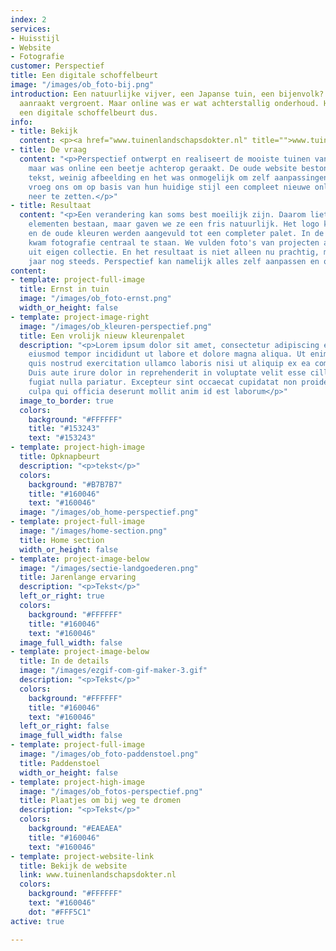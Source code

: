 ```yaml
---
index: 2
services:
- Huisstijl
- Website
- Fotografie
customer: Perspectief
title: Een digitale schoffelbeurt
image: "/images/ob_foto-bij.png"
introduction: Een natuurlijke vijver, een Japanse tuin, een bijenvolk? Alles wat perspectief
  aanraakt vergroent. Maar online was er wat achterstallig onderhoud. Hoog tijd voor
  een digitale schoffelbeurt dus.
info:
- title: Bekijk
  content: <p><a href="www.tuinenlandschapsdokter.nl" title="">www.tuinenlandschapsdokter.nl</a></p>
- title: De vraag
  content: "<p>Perspectief ontwerpt en realiseert de mooiste tuinen van Diepenveen,
    maar was online een beetje achterop geraakt. De oude website bestond uit veel
    tekst, weinig afbeelding en het was onmogelijk om zelf aanpassingen te doen. Perspectief
    vroeg ons om op basis van hun huidige stijl een compleet nieuwe online ervaring
    neer te zetten.</p>"
- title: Resultaat
  content: "<p>Een verandering kan soms best moeilijk zijn. Daarom lieten we oude
    elementen bestaan, maar gaven we ze een fris natuurlijk. Het logo kreeg een update
    en de oude kleuren werden aangevuld tot een completer palet. In de nieuwe website
    kwam fotografie centraal te staan. We vulden foto's van projecten aan met natuurfotografie
    uit eigen collectie. En het resultaat is niet alleen nu prachtig, maar over 5
    jaar nog steeds. Perspectief kan namelijk alles zelf aanpassen en onderhouden.</p>"
content:
- template: project-full-image
  title: Ernst in tuin
  image: "/images/ob_foto-ernst.png"
  width_or_height: false
- template: project-image-right
  image: "/images/ob_kleuren-perspectief.png"
  title: Een vrolijk nieuw kleurenpalet
  description: "<p>Lorem ipsum dolor sit amet, consectetur adipiscing elit, sed do
    eiusmod tempor incididunt ut labore et dolore magna aliqua. Ut enim ad minim veniam,
    quis nostrud exercitation ullamco laboris nisi ut aliquip ex ea commodo consequat.
    Duis aute irure dolor in reprehenderit in voluptate velit esse cillum dolore eu
    fugiat nulla pariatur. Excepteur sint occaecat cupidatat non proident, sunt in
    culpa qui officia deserunt mollit anim id est laborum</p>"
  image_to_border: true
  colors:
    background: "#FFFFFF"
    title: "#153243"
    text: "#153243"
- template: project-high-image
  title: Opknapbeurt
  description: "<p>tekst</p>"
  colors:
    background: "#B7B7B7"
    title: "#160046"
    text: "#160046"
  image: "/images/ob_home-perspectief.png"
- template: project-full-image
  image: "/images/home-section.png"
  title: Home section
  width_or_height: false
- template: project-image-below
  image: "/images/sectie-landgoederen.png"
  title: Jarenlange ervaring
  description: "<p>Tekst</p>"
  left_or_right: true
  colors:
    background: "#FFFFFF"
    title: "#160046"
    text: "#160046"
  image_full_width: false
- template: project-image-below
  title: In de details
  image: "/images/ezgif-com-gif-maker-3.gif"
  description: "<p>Tekst</p>"
  colors:
    background: "#FFFFFF"
    title: "#160046"
    text: "#160046"
  left_or_right: false
  image_full_width: false
- template: project-full-image
  image: "/images/ob_foto-paddenstoel.png"
  title: Paddenstoel
  width_or_height: false
- template: project-high-image
  image: "/images/ob_fotos-perspectief.png"
  title: Plaatjes om bij weg te dromen
  description: "<p>Tekst</p>"
  colors:
    background: "#EAEAEA"
    title: "#160046"
    text: "#160046"
- template: project-website-link
  title: Bekijk de website
  link: www.tuinenlandschapsdokter.nl
  colors:
    background: "#FFFFFF"
    text: "#160046"
    dot: "#FFF5C1"
active: true

---
```

